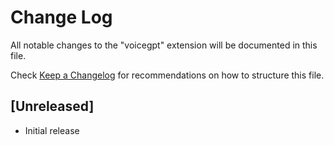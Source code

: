 # Change Log

All notable changes to the "voicegpt" extension will be documented in this file.

Check [Keep a Changelog](http://keepachangelog.com/) for recommendations on how to structure this file.

## [Unreleased]

- Initial release